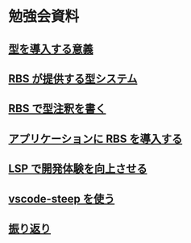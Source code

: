 # 勉強会資料

## [型を導入する意義](document/week1.md)

## [RBS が提供する型システム](document/week2.md)

## [RBS で型注釈を書く](document/week3.md)

## [アプリケーションに RBS を導入する](document/week4.md)

## [LSP で開発体験を向上させる](document/week5.md)

## [vscode-steep を使う](document/week6.md)

## [振り返り](document/week7.md)
